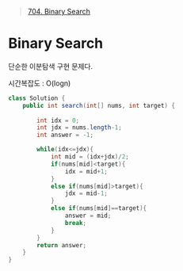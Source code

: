 > [704. Binary Search](https://leetcode.com/problems/binary-search/description/?envType=problem-list-v2&envId=rab78cw1)


# Binary Search
단순한 이분탐색 구현 문제다. 

시간복잡도 : O(logn)

```java
class Solution {
    public int search(int[] nums, int target) {
        
        int idx = 0;
        int jdx = nums.length-1;
        int answer = -1;

        while(idx<=jdx){
            int mid = (idx+jdx)/2;
            if(nums[mid]<target){
                idx = mid+1;
            }
            else if(nums[mid]>target){
                jdx = mid-1;
            }
            else if(nums[mid]==target){
                answer = mid;
                break;
            }
        }
        return answer;
    }
}
```
